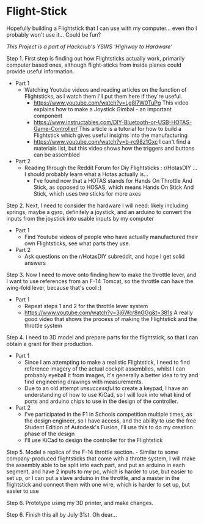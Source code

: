 # Flight-Stick
Hopefully building a Flightstick that I can use with my computer... even tho I probably won't use it... Could be fun?

_This Project is a part of Hackclub's YSWS 'Highway to Hardware'_

Step 1.
First step is finding out how Flightsticks actually work, primarily computer based ones, although flight-sticks from inside planes could provide useful information.
 - Part 1
    - Watching Youtube videos and reading articles on the function of Flightsticks, as I watch them I'll put them here if they're useful.
       - https://www.youtube.com/watch?v=Lg8l7W0TuPg This video explains how to make a Joystick Gimbal - an important component
       - https://www.instructables.com/DIY-Bluetooth-or-USB-HOTAS-Game-Controller/ This article is a tutorial for how to build a Flightstick which gives useful insights into the manufacturing
       - https://www.youtube.com/watch?v=b-rc98z1Gxc I can't find a materials list, but this video shows how the triggers and buttons can be assembled
 - Part 2
    - Reading through the Reddit Forum for Diy Flightsticks : r/HotasDIY ... I should probably learn what a Hotas actually is...
       - I've found now that a HOTAS stands for Hands On Throttle And Stick, as opposed to HOSAS, which means Hands On Stick And Stick, which uses two sticks for more axes 

Step 2.
Next, I need to consider the hardware I will need: likely including springs, maybe a gyro, definitely a joystick, and an arduino to convert the inputs from the joystick into usable inputs by my computer
 - Part 1
    - Find Youtube videos of people who have actually manufactured their own Flightsticks, see what parts they use.
 - Part 2
    - Ask questions on the r/HotasDIY subreddit, and hope I get solid answers

Step 3.
Now I need to move onto finding how to make the throttle lever, and I want to use references from an F-14 Tomcat, so the throttle can have the wing-fold lever, because that's cool :)
 - Part 1
    - Repeat steps 1 and 2 for the throttle lever system
    - https://www.youtube.com/watch?v=3j6Wcr8nGGg&t=381s A really good video that shows the process of making the Flightstick and the throttle system 
  
Step 4.
I need to 3D model and prepare parts for the flightstick, so that I can obtain a grant for their production.
 - Part 1
    - Since I am attempting to make a realistic Flightstick, I need to find reference imagery of the actual cockpit assemblies, whilst I can probably eyeball it from images, it's generally a better idea to try and find engineering drawings with measurements.
    - Due to an old attempt _unsuccessful_ to create a keypad, I have an understanding of how to use KiCad, so I will look into what kind of ports and arduino chips to use in the design of the controller.
 - Part 2
    - I've participated in the F1 in Schools competition multiple times, as the design engineer, so I have access, and the ability to use the free Student Edition of Autodesk's Fusion, I'll use this to do my creation phase of the design
    - I'll use KiCad to design the controller for the Flightstick

Step 5.
Model a replica of the F-14 throttle section.
    - Similar to some company-produced flightsticks that come with a throtte system, I will make the assembly able to be split into each part, and put an arduino in each segment, and have 2 inputs to my pc, which is harder to use, but easier to set up, or I can put a slave arduino in the throttle, and a master in the flightstick and connect them with one wire,         which is harder to set up, but easier to use

Step 6. 
Prototype using my 3D printer, and make changes.

Step 6.
Finish this all by July 31st. Oh dear...
